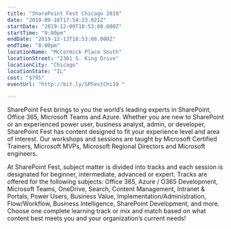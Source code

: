 ```yaml
---
title: "SharePoint Fest Chicago 2019"
date: "2019-09-16T17:54:23.021Z"
startDate: "2019-12-09T18:53:08.000Z"
startTime: "9:00pm"
endDate: "2019-12-13T18:53:08.000Z"
endTime: "8:00pm"
locationName: "McCormick Place South"
locationStreet: "2301 S. King Drive"
locationCity: "Chicago"
locationState: "IL"
cost: "$795"
eventUrl: "http://bit.ly/SPFestChi19 "

---
```


SharePoint Fest brings to you the world’s leading experts in SharePoint, Office 365, Microsoft Teams and Azure. Whether you are new to SharePoint or an experienced power user, business analyst, admin, or developer, SharePoint Fest has content designed to fit your experience level and area of interest. Our workshops and sessions are taught by Microsoft Certified Trainers, Microsoft MVPs, Microsoft Regional Directors and Microsoft engineers.

At SharePoint Fest, subject matter is divided into tracks and each session is designated for beginner, intermediate, advanced or expert. Tracks are offered for the following subjects: Office 365, Azure / O365 Development, Microsoft Teams, OneDrive, Search, Content Management, Intranet & Portals, Power Users, Business Value, Implementation/Administration, Flow/Workflow, Business Intelligence, SharePoint Development, and more. Choose one complete learning track or mix and match based on what content best meets you and your organization’s current needs!



